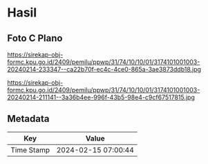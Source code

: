# Hasil

## Foto C Plano

https://sirekap-obj-formc.kpu.go.id/2409/pemilu/ppwp/31/74/10/10/01/3174101001003-20240214-233347--ca22b70f-ec4c-4ce0-865a-3ae3873ddb18.jpg

https://sirekap-obj-formc.kpu.go.id/2409/pemilu/ppwp/31/74/10/10/01/3174101001003-20240214-211141--3a36b4ee-996f-43b5-98e4-c9cf67517815.jpg


## Metadata

| Key        | Value               |
| ---------- | ------------------- |
| Time Stamp | 2024-02-15 07:00:44 |



